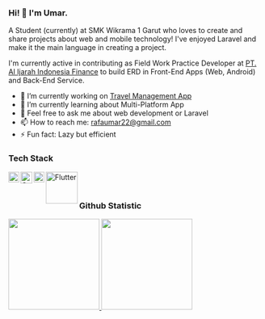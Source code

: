 ### Hi! 👋 I'm Umar.

A Student (currently) at SMK Wikrama 1 Garut who loves to create and share projects about web and mobile technology! I've enjoyed Laravel and make it the main language in creating a project.

I'm currently active in contributing as Field Work Practice Developer at <a href="https://www.linkedin.com/company/pt-al-ijarah-indonesia-finance/?originalSubdomain=id">PT. Al Ijarah Indonesia Finance</a> to build ERD in Front-End Apps (Web, Android) and Back-End Service.

- 🔭 I’m currently working on <a href="https://travel-web.my.id">Travel Management App</a>
- 🌱 I’m currently learning about Multi-Platform App
- 💬 Feel free to ask me about web development or Laravel
- 📫 How to reach me: rafaumar22@gmail.com
- ⚡ Fun fact: Lazy but efficient

### Tech Stack
  </a>
  <a href="https://laravel.com"><img align="left" alt="Laravel (PHP Framework)" title="Laravel" width="21px" src="https://upload.wikimedia.org/wikipedia/commons/9/9a/Laravel.svg" />
  <a href="https://codeigniter.com/"><img align="left" alt="CodeIgniter" title="CodeIgniter (PHP Framework)" width="23px" src="https://codeigniter.com/assets/icons/ci-logo.png" /></a>
  <a href="https://www.python.org"><img align="left" alt="Python" title="Python" width="21px" src="https://upload.wikimedia.org/wikipedia/commons/c/c3/Python-logo-notext.svg" /></a>
  <a href="https://flutter.dev"><img align="left" alt="Flutter" title="Flutter (Dart Framework)" width="63px" src="https://storage.googleapis.com/cms-storage-bucket/ec64036b4eacc9f3fd73.svg" /></a>
  </a>
  <br>
  <br>
  
### Github Statistic
<p align="left">
<a href="https://github.com/Eclipse-02">
  <img height="180em" src="https://github-readme-stats-eight-theta.vercel.app/api?username=Eclipse-02&show_icons=true&theme=algolia&include_all_commits=true&count_private=true"/>
  <img height="180em" src="https://github-readme-stats-eight-theta.vercel.app/api/top-langs/?username=Eclipse-02&layout=compact&langs_count=8&theme=algolia"/>
</a>
</p>

<!---
### Reach me on
- <a href="https://linkedin.com/in/dimasmds/">LinkedIn</a>
- <a href="https://dmds.dev">dmds.dev</a>
- dimas@dicoding.com
- <a href="https://twitter/dimsmds">Twitter</a>

Eclipse-02/Eclipse-02 is a ✨ special ✨ repository because its `README.md` (this file) appears on your GitHub profile.
You can click the Preview link to take a look at your changes.
--->
